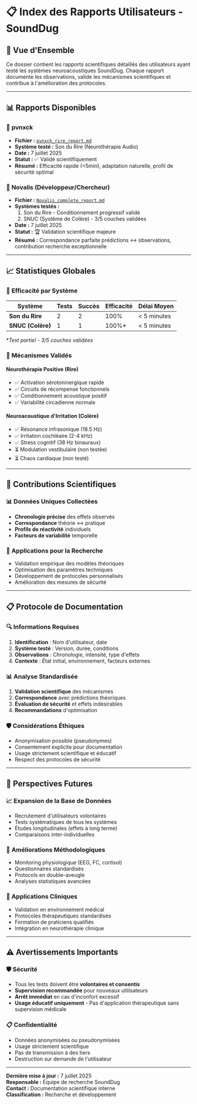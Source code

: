 # 📋 Index des Rapports Utilisateurs - SoundDug

## 🎯 Vue d'Ensemble

Ce dossier contient les rapports scientifiques détaillés des utilisateurs ayant testé les systèmes neuroacoustiques SoundDug. Chaque rapport documente les observations, valide les mécanismes scientifiques et contribue à l'amélioration des protocoles.

---

## 📊 Rapports Disponibles

### 👤 **pvnxck**
- **Fichier :** [`pvnxck_rire_report.md`](pvnxck_rire_report.md)
- **Système testé :** Son du Rire (Neurothérapie Audio)
- **Date :** 7 juillet 2025
- **Statut :** ✅ Validé scientifiquement
- **Résumé :** Efficacité rapide (<5min), adaptation naturelle, profil de sécurité optimal

### 👤 **Novalis** (Développeur/Chercheur)
- **Fichier :** [`Novalis_complete_report.md`](Novalis_complete_report.md)
- **Systèmes testés :** 
  1. Son du Rire - Conditionnement progressif validé
  2. SNUC (Système de Colère) - 3/5 couches validées
- **Date :** 7 juillet 2025
- **Statut :** 🏆 Validation scientifique majeure
- **Résumé :** Correspondance parfaite prédictions ↔ observations, contribution recherche exceptionnelle

---

## 📈 Statistiques Globales

### 🎯 **Efficacité par Système**

| Système | Tests | Succès | Efficacité | Délai Moyen |
|---------|-------|--------|------------|-------------|
| **Son du Rire** | 2 | 2 | 100% | < 5 minutes |
| **SNUC (Colère)** | 1 | 1 | 100%* | < 5 minutes |

*_Test partiel - 3/5 couches validées_

### 🧠 **Mécanismes Validés**

#### **Neurothérapie Positive (Rire)**
- ✅ Activation sérotoninergique rapide
- ✅ Circuits de récompense fonctionnels
- ✅ Conditionnement acoustique positif
- ✅ Variabilité circadienne normale

#### **Neuroacoustique d'Irritation (Colère)**
- ✅ Résonance infrasonique (18.5 Hz)
- ✅ Irritation cochléaire (2-4 kHz)
- ✅ Stress cognitif (38 Hz binauraux)
- ⏳ Modulation vestibulaire (non testée)
- ⏳ Chaos cardiaque (non testé)

---

## 🔬 Contributions Scientifiques

### 📊 **Données Uniques Collectées**
- **Chronologie précise** des effets observés
- **Correspondance** théorie ↔ pratique
- **Profils de réactivité** individuels
- **Facteurs de variabilité** temporelle

### 🎯 **Applications pour la Recherche**
- Validation empirique des modèles théoriques
- Optimisation des paramètres techniques
- Développement de protocoles personnalisés
- Amélioration des mesures de sécurité

---

## 📋 Protocole de Documentation

### 🔍 **Informations Requises**
1. **Identification** : Nom d'utilisateur, date
2. **Système testé** : Version, durée, conditions
3. **Observations** : Chronologie, intensité, type d'effets
4. **Contexte** : État initial, environnement, facteurs externes

### 📊 **Analyse Standardisée**
1. **Validation scientifique** des mécanismes
2. **Correspondance** avec prédictions théoriques
3. **Évaluation de sécurité** et effets indésirables
4. **Recommandations** d'optimisation

### 🛡️ **Considérations Éthiques**
- Anonymisation possible (pseudonymes)
- Consentement explicite pour documentation
- Usage strictement scientifique et éducatif
- Respect des protocoles de sécurité

---

## 🚀 Perspectives Futures

### 📈 **Expansion de la Base de Données**
- Recrutement d'utilisateurs volontaires
- Tests systématiques de tous les systèmes
- Études longitudinales (effets à long terme)
- Comparaisons inter-individuelles

### 🔬 **Améliorations Méthodologiques**
- Monitoring physiologique (EEG, FC, cortisol)
- Questionnaires standardisés
- Protocols en double-aveugle
- Analyses statistiques avancées

### 🎯 **Applications Cliniques**
- Validation en environnement médical
- Protocoles thérapeutiques standardisés
- Formation de praticiens qualifiés
- Intégration en neurothérapie clinique

---

## ⚠️ Avertissements Importants

### 🛡️ **Sécurité**
- Tous les tests doivent être **volontaires et consentis**
- **Supervision recommandée** pour nouveaux utilisateurs
- **Arrêt immédiat** en cas d'inconfort excessif
- **Usage éducatif uniquement** - Pas d'application thérapeutique sans supervision médicale

### 📋 **Confidentialité**
- Données anonymisées ou pseudonymisées
- Usage strictement scientifique
- Pas de transmission à des tiers
- Destruction sur demande de l'utilisateur

---

**Dernière mise à jour :** 7 juillet 2025  
**Responsable :** Équipe de recherche SoundDug  
**Contact :** Documentation scientifique interne  
**Classification :** Recherche et développement
